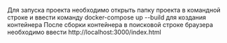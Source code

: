 Для запуска проекта необходимо открыть папку проекта в командной строке и ввести команду  docker-compose up --build для коздания контейнера
После сборки контейнера в поисковой строке браузера необходимо ввести http://localhost:3000/index.html
